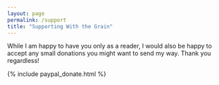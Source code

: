 ```yaml
---
layout: page
permalink: /support
title: "Supporting With the Grain"
---
```


While I am happy to have you only as a reader, I would also be happy to accept any small donations you might want to send my way. Thank you regardless!

{% include paypal_donate.html %}